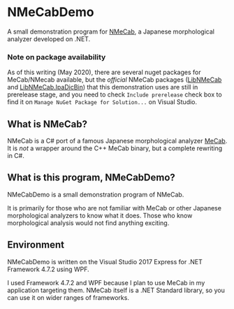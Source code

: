 # NMeCabDemo
A small demonstration program for [NMeCab](https://github.com/komutan/NMeCab), a Japanese morphological analyzer developed on .NET.

### Note on package availability
As of this writing (May 2020), there are several nuget packages for MeCab/NMecab available, 
but the _official_ NMeCab packages ([LibNMeCab](https://www.nuget.org/packages/LibNMeCab) and [LibNMeCab.IpaDicBin](LibNMeCab.IpaDicBin)) 
that this demonstration uses are still in prerelease stage,
and you need to check `Include prerelease` check box to find it on `Manage NuGet Package for Solution...` on Visual Studio.

## What is NMeCab?

NMeCab is a C# port of a famous Japanese morphological analyzer [MeCab](https://github.com/taku910/mecab).
It is _not_ a wrapper around the C++ MeCab binary, but a complete rewriting in C#.

## What is this program, NMeCabDemo?

NMeCabDemo is a small demonstration program of NMeCab.

It is primarily for those who are not familiar with MeCab or other Japanese morphological analyzers to know what it does.
Those who know morphological analysis would not find anything exciting.

## Environment

NMeCabDemo is written on the Visual Studio 2017 Express for .NET Framework 4.7.2 using WPF.

I used Framework 4.7.2 and WPF because I plan to use MeCab in my application targeting them.
NMeCab itself is a .NET Standard library, 
so you can use it on wider ranges of frameworks.
